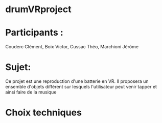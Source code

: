 # drumVRproject
# Participants :
  Couderc Clément, Boix Victor, Cussac Théo, Marchioni Jérôme
# Sujet:
  Ce projet est une reproduction d'une batterie en VR. Il proposera un ensemble d'objets différent sur lesquels l'utilisateur peut venir tapper et ainsi faire de la musique
# Choix techniques
